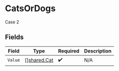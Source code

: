 # CatsOrDogs

Case 2


## Fields

| Field                                             | Type                                              | Required                                          | Description                                       |
| ------------------------------------------------- | ------------------------------------------------- | ------------------------------------------------- | ------------------------------------------------- |
| `Value`                                           | [][shared.Cat](../../../pkg/models/shared/cat.md) | :heavy_check_mark:                                | N/A                                               |